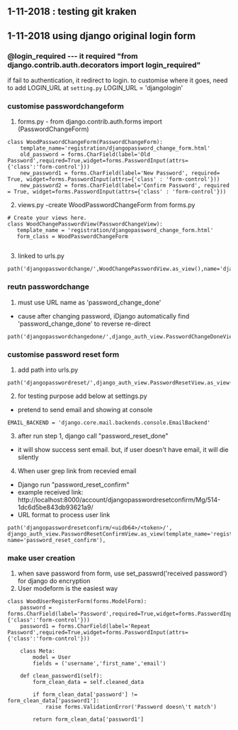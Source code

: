## 1-11-2018 : testing git kraken

## 1-11-2018 using django original login form

### @login_required   --- it required "from django.contrib.auth.decorators import login_required"
 if fail to authentication, it redirect to login. to customise where it goes, need to add LOGIN_URL at `setting.py`
 LOGIN_URL = 'djangologin'

### customise passwordchangeform
1. forms.py - from django.contrib.auth.forms import (PasswordChangeForm)
```
class WoodPasswordChangeForm(PasswordChangeForm):
    template_name='registration/djangopassword_change_form.html'
    old_password = forms.CharField(label='Old Password',required=True,widget=forms.PasswordInput(attrs={'class':'form-control'}))
    new_password1 = forms.CharField(label='New Password', required= True, widget=forms.PasswordInput(attrs={'class' : 'form-control'}))
    new_password2 = forms.CharField(label='Confirm Password', required = True, widget=forms.PasswordInput(attrs={'class' : 'form-control'}))
 ```
 2. views.py -create WoodPasswordChangeForm from forms.py
 ```
 # Create your views here.
class WoodChangePasswordView(PasswordChangeView):
    template_name = 'registration/djangopassword_change_form.html'
    form_class = WoodPasswordChangeForm


 ```
 3. linked to urls.py
 ```
 path('djangopasswordchange/',WoodChangePasswordView.as_view(),name='djangopasswordchange'),
 ```

 ### reutn passwordchange
 1. must use URL name as 'password_change_done'
 - cause after changing password, iDjango automatically find 'password_change_done' to reverse re-direct
 ```
 path('djangopasswordchangedone/',django_auth_view.PasswordChangeDoneView.as_view(template_name='registration/djangopasswordchangedone_form.html'),name='password_change_done'),
 ```

 ### customise password reset form
 1. add path into urls.py
```
path('djangopasswordreset/',django_auth_view.PasswordResetView.as_view(template_name='registration/djangopasswordreset_form.html'),name='djangopasswordreset'),
```
 2. for testing purpose add below at settings.py
 - pretend to send email and showing at console
 ```
 EMAIL_BACKEND = 'django.core.mail.backends.console.EmailBackend'
 ```
 
 3. after run step 1, django call "password_reset_done"
 - it will show success sent email. but, if user doesn't have email, it will die silently

 4. When user grep link from recevied email
 - Django run "password_reset_confirm"
 - example received link: http://localhost:8000/account/djangopasswordresetconfirm/Mg/514-1dc6d5be843db93621a9/
 - URL format to process user link
 ```
 path('djangopasswordresetconfirm/<uidb64>/<token>/', django_auth_view.PasswordResetConfirmView.as_view(template_name='registration/djangopasswordresetconfirm.html'), name='password_reset_confirm'),
```

### make user creation
1. when save password from form, use set_passwrd('received password') for django do encryption
2. User modeform is the easiest way
```
class WoodUserRegisterForm(forms.ModelForm):
    password = forms.CharField(label='Password',required=True,widget=forms.PasswordInput(attrs={'class':'form-control'}))
    password1 = forms.CharField(label='Repeat Password',required=True,widget=forms.PasswordInput(attrs={'class':'form-control'}))

    class Meta:
        model = User
        fields = ('username','first_name','email')

    def clean_password1(self):
        form_clean_data = self.cleaned_data

        if form_clean_data['password'] != form_clean_data['password1']:
            raise forms.ValidationError('Password doesn\'t match')

        return form_clean_data['password1']
```